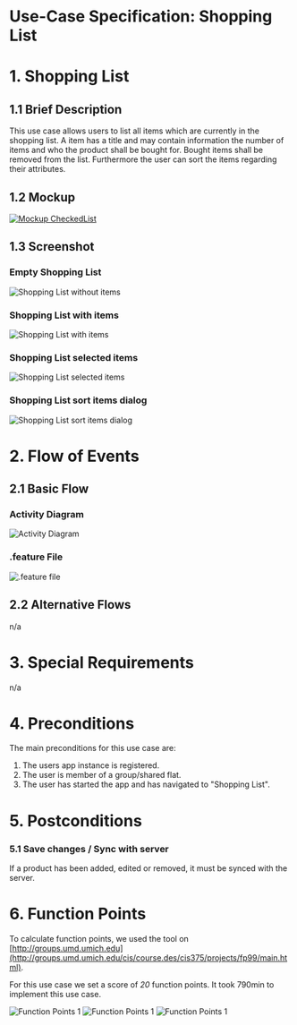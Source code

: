 # Use-Case Specification: Shopping List

# 1. Shopping List

## 1.1 Brief Description
This use case allows users to list all items which are currently in the shopping list. A item has a title and may contain information the number of items and who the product shall be bought for. Bought items shall be removed from the list. Furthermore the user can sort the items regarding their attributes.

## 1.2 Mockup
[![Mockup CheckedList](../Mockups/uc_shopping_list_CheckedList_200px.png)](../Mockups/uc_shopping_list_CheckedList.PNG)

## 1.3 Screenshot

### Empty Shopping List
![Shopping List without items](../Screenshots/shopping_list_no_items_screenshot.png)
### Shopping List with items
![Shopping List with items](../Screenshots/shopping_list_screenshot_items.png)
### Shopping List selected items
![Shopping List selected items](../Screenshots/shopping_list_screenshot_selected.png)
### Shopping List sort items dialog
![Shopping List sort items dialog](../Screenshots/shopping_list_screenshot_sort.png)

# 2. Flow of Events

## 2.1 Basic Flow

### Activity Diagram
![Activity Diagram](../ActivityDiagrams/uc_shopping_list_activity_diagram.png)

### .feature File
![.feature file](./FeatureFiles/feature_file_manage_shopping_list.png)


## 2.2 Alternative Flows
n/a

# 3. Special Requirements
n/a

# 4. Preconditions
The main preconditions for this use case are:

 1. The users app instance is registered.
 2. The user is member of a group/shared flat.
 2. The user has started the app and has navigated to "Shopping List".

# 5. Postconditions

### 5.1 Save changes / Sync with server
If a product has been added, edited or removed, it must be synced with the server.

# 6. Function Points
To calculate function points, we used the tool on [http://groups.umd.umich.edu](http://groups.umd.umich.edu/cis/course.des/cis375/projects/fp99/main.html).

For this use case we set a score of *20* function points. It took 790min to implement this use case.

![Function Points 1](../FunctionPoints/ShoppingList_1.jpg)
![Function Points 1](../FunctionPoints/ShoppingList_2.jpg)
![Function Points 1](../FunctionPoints/ShoppingList_3.jpg)
